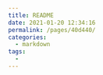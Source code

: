 ```yaml
---
title: README
date: 2021-01-20 12:34:16
permalink: /pages/40d440/
categories:
  - markdown
tags:
  - 
---
```


<!-- 学习资源tags -->
<v-tags :tagsData=tagsData> </v-tags>
<script>
  export default {
    data() {
      return {
          tagsData:[
          {
            'key': 'markdown',
            'value': 'https://www.5axxw.com/wiki/topic/vxf8nl'
          }
        ]
      }
    }
  }
</script>